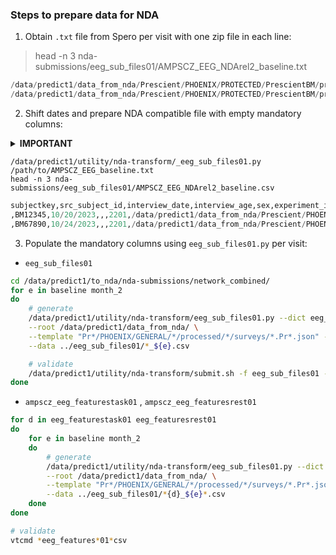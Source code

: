 ### Steps to prepare data for NDA


1. Obtain `.txt` file from Spero per visit with one zip file in each line:

> head -n 3 nda-submissions/eeg_sub_files01/AMPSCZ_EEG_NDArel2_baseline.txt

```python
/data/predict1/data_from_nda/Prescient/PHOENIX/PROTECTED/PrescientBM/processed/BM12345/eeg/ses-20231013/BM12345_eeg_visit001.zip
/data/predict1/data_from_nda/Prescient/PHOENIX/PROTECTED/PrescientBM/processed/BM67890/eeg/ses-20231031/BM67890_eeg_visit001.zip
```


2. Shift dates and prepare NDA compatible file with empty mandatory columns:

<details><summary><b>IMPORTANT</b></summary>

---

  * (i) Ask Spero to stop his EEG processing pipeline

  * (ii) Stop `rsync_eegqc.sh` from HPC to rc-predict-gen

Failure to do the above will introduce unscored date-shifted sessions in EEG QC dashboard.

---

</details>

```
/data/predict1/utility/nda-transform/_eeg_sub_files01.py /path/to/AMPSCZ_EEG_baseline.txt
head -n 3 nda-submissions/eeg_sub_files01/AMPSCZ_EEG_NDArel2_baseline.csv
```

```python
subjectkey,src_subject_id,interview_date,interview_age,sex,experiment_id,data_file1,data_file1_type
,BM12345,10/20/2023,,,2201,/data/predict1/data_from_nda/Prescient/PHOENIX/PROTECTED/PrescientBM/processed/BM12345/eeg/ses-20231020/BM12345_eeg_visit001.zip,
,BM67890,10/24/2023,,,2201,/data/predict1/data_from_nda/Prescient/PHOENIX/PROTECTED/PrescientBM/processed/BM67890/eeg/ses-20231024/BM67890_eeg_visit001.zip,
```


3. Populate the mandatory columns using `eeg_sub_files01.py` per visit:

* `eeg_sub_files01`

```bash
cd /data/predict1/to_nda/nda-submissions/network_combined/
for e in baseline month_2
do
    # generate
    /data/predict1/utility/nda-transform/eeg_sub_files01.py --dict eeg_sub_files01 --shared ndar_subject01.csv \
    --root /data/predict1/data_from_nda/ \
    --template "Pr*/PHOENIX/GENERAL/*/processed/*/surveys/*.Pr*.json" -e $e -o eeg_sub_files01_${e}.csv \
    --data ../eeg_sub_files01/*_${e}.csv

    # validate
    /data/predict1/utility/nda-transform/submit.sh -f eeg_sub_files01 -e $e
done
```

* `ampscz_eeg_featurestask01` , `ampscz_eeg_featuresrest01`

```bash
for d in eeg_featurestask01 eeg_featuresrest01
do
    for e in baseline month_2
    do
        # generate
        /data/predict1/utility/nda-transform/eeg_sub_files01.py --dict $d --shared ndar_subject01.csv \
        --root /data/predict1/data_from_nda/ \
        --template "Pr*/PHOENIX/GENERAL/*/processed/*/surveys/*.Pr*.json" -e $e -o ampscz_${d}_${e}.csv \
        --data ../eeg_sub_files01/*{d}_${e}*.csv
    done
done

# validate
vtcmd *eeg_features*01*csv
```

